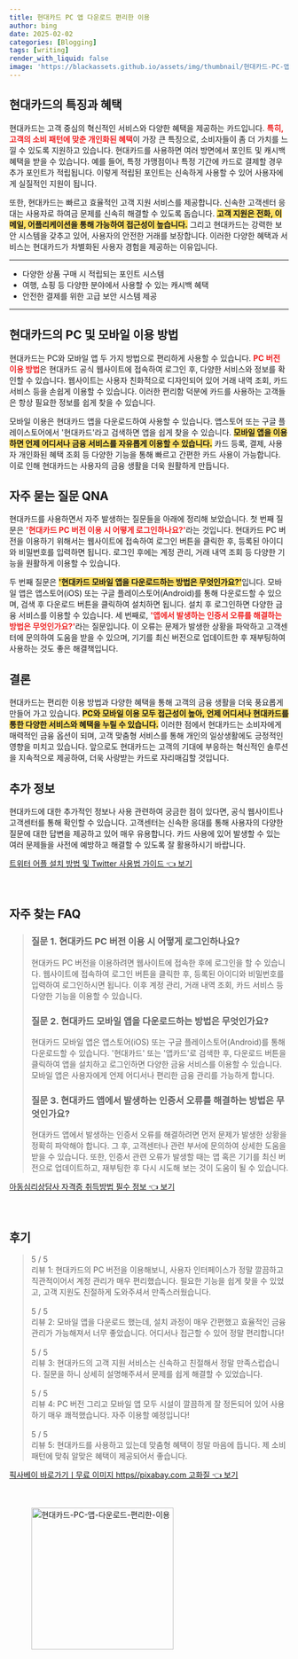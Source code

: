```yaml
---
title: 현대카드 PC 앱 다운로드 편리한 이용
author: bing
date: 2025-02-02
categories: [Blogging]
tags: [writing]
render_with_liquid: false
image: 'https://blackassets.github.io/assets/img/thumbnail/현대카드-PC-앱-다운로드-편리한-이용.webp'
---
```



<h2 id='현대카드의 특징과 혜택'>현대카드의 특징과 혜택</h2>

<p>현대카드는 고객 중심의 혁신적인 서비스와 다양한 혜택을 제공하는 카드입니다. <b><span style="color: #ee2323;">특히, 고객의 소비 패턴에 맞춘 개인화된 혜택</span></b>이 가장 큰 특징으로, 소비자들이 좀 더 가치를 느낄 수 있도록 지원하고 있습니다. 현대카드를 사용하면 여러 방면에서 포인트 및 캐시백 혜택을 받을 수 있습니다. 예를 들어, 특정 가맹점이나 특정 기간에 카드로 결제할 경우 추가 포인트가 적립됩니다. 이렇게 적립된 포인트는 신속하게 사용할 수 있어 사용자에게 실질적인 지원이 됩니다.</p>

<p>또한, 현대카드는 빠르고 효율적인 고객 지원 서비스를 제공합니다. 신속한 고객센터 응대는 사용자로 하여금 문제를 신속히 해결할 수 있도록 돕습니다. <b><span style="background-color: #ffe066;">고객 지원은 전화, 이메일, 어플리케이션을 통해 가능하여 접근성이 높습니다.</span></b> 그리고 현대카드는 강력한 보안 시스템을 갖추고 있어, 사용자의 안전한 거래를 보장합니다. 이러한 다양한 혜택과 서비스는 현대카드가 차별화된 사용자 경험을 제공하는 이유입니다.</p>

<hr />

<ul>
    <li>다양한 상품 구매 시 적립되는 포인트 시스템</li>
    <li>여행, 쇼핑 등 다양한 분야에서 사용할 수 있는 캐시백 혜택</li>
    <li>안전한 결제를 위한 고급 보안 시스템 제공</li>
</ul>

<hr />

<h2 id='현대카드의 PC 및 모바일 이용 방법'>현대카드의 PC 및 모바일 이용 방법</h2>

<p>현대카드는 PC와 모바일 앱 두 가지 방법으로 편리하게 사용할 수 있습니다. <b><span style="color: #ee2323;">PC 버전 이용 방법</span></b>은 현대카드 공식 웹사이트에 접속하여 로그인 후, 다양한 서비스와 정보를 확인할 수 있습니다. 웹사이트는 사용자 친화적으로 디자인되어 있어 거래 내역 조회, 카드 서비스 등을 손쉽게 이용할 수 있습니다. 이러한 편리함 덕분에 카드를 사용하는 고객들은 항상 필요한 정보를 쉽게 찾을 수 있습니다.</p>

<p>모바일 이용은 현대카드 앱을 다운로드하여 사용할 수 있습니다. 앱스토어 또는 구글 플레이스토어에서 '현대카드'라고 검색하면 앱을 쉽게 찾을 수 있습니다. <b><span style="background-color: #ffe066;">모바일 앱을 이용하면 언제 어디서나 금융 서비스를 자유롭게 이용할 수 있습니다.</span></b> 카드 등록, 결제, 사용자 개인화된 혜택 조회 등 다양한 기능을 통해 빠르고 간편한 카드 사용이 가능합니다. 이로 인해 현대카드는 사용자의 금융 생활을 더욱 원활하게 만듭니다.</p>

<h2 id='자주 묻는 질문 QNA'>자주 묻는 질문 QNA</h2>

<p>현대카드를 사용하면서 자주 발생하는 질문들을 아래에 정리해 보았습니다. 첫 번째 질문은 <b><span style="color: #ee2323;">'현대카드 PC 버전 이용 시 어떻게 로그인하나요?'</span></b>라는 것입니다. 현대카드 PC 버전을 이용하기 위해서는 웹사이트에 접속하여 로그인 버튼을 클릭한 후, 등록된 아이디와 비밀번호를 입력하면 됩니다. 로그인 후에는 계정 관리, 거래 내역 조회 등 다양한 기능을 원활하게 이용할 수 있습니다.</p>

<p>두 번째 질문은 <b><span style="background-color: #ffe066;">'현대카드 모바일 앱을 다운로드하는 방법은 무엇인가요?'</span></b>입니다. 모바일 앱은 앱스토어(iOS) 또는 구글 플레이스토어(Android)를 통해 다운로드할 수 있으며, 검색 후 다운로드 버튼을 클릭하여 설치하면 됩니다. 설치 후 로그인하면 다양한 금융 서비스를 이용할 수 있습니다. 세 번째로, <b><span style="color: #ee2323;">'앱에서 발생하는 인증서 오류를 해결하는 방법은 무엇인가요?'</span></b>라는 질문입니다. 이 오류는 문제가 발생한 상황을 파악하고 고객센터에 문의하여 도움을 받을 수 있으며, 기기를 최신 버전으로 업데이트한 후 재부팅하여 사용하는 것도 좋은 해결책입니다.</p>

<h2 id='결론'>결론</h2>

<p>현대카드는 편리한 이용 방법과 다양한 혜택을 통해 고객의 금융 생활을 더욱 풍요롭게 만들어 가고 있습니다. <b><span style="background-color: #ffe066;">PC와 모바일 이용 모두 접근성이 높아, 언제 어디서나 현대카드를 통한 다양한 서비스와 혜택을 누릴 수 있습니다.</span></b> 이러한 점에서 현대카드는 소비자에게 매력적인 금융 옵션이 되며, 고객 맞춤형 서비스를 통해 개인의 일상생활에도 긍정적인 영향을 미치고 있습니다. 앞으로도 현대카드는 고객의 기대에 부응하는 혁신적인 솔루션을 지속적으로 제공하여, 더욱 사랑받는 카드로 자리매김할 것입니다.</p>

<h2 id='추가 정보'>추가 정보</h2>

<p>현대카드에 대한 추가적인 정보나 사용 관련하여 궁금한 점이 있다면, 공식 웹사이트나 고객센터를 통해 확인할 수 있습니다. 고객센터는 신속한 응대를 통해 사용자의 다양한 질문에 대한 답변을 제공하고 있어 매우 유용합니다. 카드 사용에 있어 발생할 수 있는 여러 문제들을 사전에 예방하고 해결할 수 있도록 잘 활용하시기 바랍니다.</p>


<p><a class="click-button" title="트위터 어플 설치 방법 및 Twitter 사용법 가이드" href="https://blackassets.github.io/posts/%ED%8A%B8%EC%9C%84%ED%84%B0-%EC%96%B4%ED%94%8C-%EC%84%A4%EC%B9%98-%EB%B0%A9%EB%B2%95-%EB%B0%8F-Twitter-%EC%82%AC%EC%9A%A9%EB%B2%95-%EA%B0%80%EC%9D%B4%EB%93%9C/" rel="dofollow">트위터 어플 설치 방법 및 Twitter 사용법 가이드 👈 보기</a></p><br>
<h2 id='자주_찾는_FAQ'>자주 찾는 FAQ</h2>
<div itemscope="" itemtype="https://schema.org/FAQPage">
<blockquote>
<div itemscope="" itemprop="mainEntity" itemtype="https://schema.org/Question">
<h3 itemprop="name">질문 1. 현대카드 PC 버전 이용 시 어떻게 로그인하나요?</h3>
<div itemscope="" itemprop="acceptedAnswer" itemtype="https://schema.org/Answer">
<span itemprop="text">
<p>현대카드 PC 버전을 이용하려면 웹사이트에 접속한 후에 로그인을 할 수 있습니다. 웹사이트에 접속하여 로그인 버튼을 클릭한 후, 등록된 아이디와 비밀번호를 입력하여 로그인하시면 됩니다. 이후 계정 관리, 거래 내역 조회, 카드 서비스 등 다양한 기능을 이용할 수 있습니다.</p>
</span>
</div>
</div>
<div itemscope="" itemprop="mainEntity" itemtype="https://schema.org/Question">
<h3 itemprop="name">질문 2. 현대카드 모바일 앱을 다운로드하는 방법은 무엇인가요?</h3>
<div itemscope="" itemprop="acceptedAnswer" itemtype="https://schema.org/Answer">
<span itemprop="text">
<p>현대카드 모바일 앱은 앱스토어(iOS) 또는 구글 플레이스토어(Android)를 통해 다운로드할 수 있습니다. '현대카드' 또는 '앱카드'로 검색한 후, 다운로드 버튼을 클릭하여 앱을 설치하고 로그인하면 다양한 금융 서비스를 이용할 수 있습니다. 모바일 앱은 사용자에게 언제 어디서나 편리한 금융 관리를 가능하게 합니다.</p>
</span>
</div>
</div>
<div itemscope="" itemprop="mainEntity" itemtype="https://schema.org/Question">
<h3 itemprop="name">질문 3. 현대카드 앱에서 발생하는 인증서 오류를 해결하는 방법은 무엇인가요?</h3>
<div itemscope="" itemprop="acceptedAnswer" itemtype="https://schema.org/Answer">
<span itemprop="text">
<p>현대카드 앱에서 발생하는 인증서 오류를 해결하려면 먼저 문제가 발생한 상황을 정확히 파악해야 합니다. 그 후, 고객센터나 관련 부서에 문의하여 상세한 도움을 받을 수 있습니다. 또한, 인증서 관련 오류가 발생할 때는 앱 혹은 기기를 최신 버전으로 업데이트하고, 재부팅한 후 다시 시도해 보는 것이 도움이 될 수 있습니다.</p>
</span>
</div>
</div>
</blockquote>
</div>
<p><a class="click-button" title="아동심리상담사 자격증 취득방법 필수 정보" href="https://blackassets.github.io/posts/%EC%95%84%EB%8F%99%EC%8B%AC%EB%A6%AC%EC%83%81%EB%8B%B4%EC%82%AC-%EC%9E%90%EA%B2%A9%EC%A6%9D-%EC%B7%A8%EB%93%9D%EB%B0%A9%EB%B2%95-%ED%95%84%EC%88%98-%EC%A0%95%EB%B3%B4/" rel="dofollow">아동심리상담사 자격증 취득방법 필수 정보 👈 보기</a></p><br>
<h2 id='후기'>후기</h2>
<div itemscope itemtype="https://schema.org/Product">
  <blockquote>
  <div itemprop="review" itemscope itemtype="https://schema.org/Review">
      <div itemprop="reviewRating" itemscope itemtype="https://schema.org/Rating"> <span itemprop="ratingValue">5</span> / <span itemprop="bestRating">5</span> </div>
      <span itemprop="reviewBody">리뷰 1: 현대카드의 PC 버전을 이용해보니, 사용자 인터페이스가 정말 깔끔하고 직관적이어서 계정 관리가 매우 편리했습니다. 필요한 기능을 쉽게 찾을 수 있었고, 고객 지원도 친절하게 도와주셔서 만족스러웠습니다.</span>
  </div>
  <br>
  <div itemprop="review" itemscope itemtype="https://schema.org/Review">
      <div itemprop="reviewRating" itemscope itemtype="https://schema.org/Rating"> <span itemprop="ratingValue">5</span> / <span itemprop="bestRating">5</span> </div>
      <span itemprop="reviewBody">리뷰 2: 모바일 앱을 다운로드 했는데, 설치 과정이 매우 간편했고 효율적인 금융 관리가 가능해져서 너무 좋았습니다. 어디서나 접근할 수 있어 정말 편리합니다!</span>
  </div>
  <br>
  <div itemprop="review" itemscope itemtype="https://schema.org/Review">
      <div itemprop="reviewRating" itemscope itemtype="https://schema.org/Rating"> <span itemprop="ratingValue">5</span> / <span itemprop="bestRating">5</span> </div>
      <span itemprop="reviewBody">리뷰 3: 현대카드의 고객 지원 서비스는 신속하고 친절해서 정말 만족스럽습니다. 질문을 하니 상세히 설명해주셔서 문제를 쉽게 해결할 수 있었습니다.</span>
  </div>
  <br>
  <div itemprop="review" itemscope itemtype="https://schema.org/Review">
      <div itemprop="reviewRating" itemscope itemtype="https://schema.org/Rating"> <span itemprop="ratingValue">5</span> / <span itemprop="bestRating">5</span> </div>
      <span itemprop="reviewBody">리뷰 4: PC 버전 그리고 모바일 앱 모두 시설이 깔끔하게 잘 정돈되어 있어 사용하기 매우 쾌적했습니다. 자주 이용할 예정입니다!</span>
  </div>
  <br>
  <div itemprop="review" itemscope itemtype="https://schema.org/Review">
      <div itemprop="reviewRating" itemscope itemtype="https://schema.org/Rating"> <span itemprop="ratingValue">5</span> / <span itemprop="bestRating">5</span> </div>
      <span itemprop="reviewBody">리뷰 5: 현대카드를 사용하고 있는데 맞춤형 혜택이 정말 마음에 듭니다. 제 소비 패턴에 맞춰 알맞은 혜택이 제공되어서 좋습니다.</span>
  </div>
  </blockquote>
</div>
<p><a class="click-button" title="픽사베이 바로가기ㅣ무료 이미지 https//pixabay.com 고화질" href="https://blackassets.github.io/posts/%ED%94%BD%EC%82%AC%EB%B2%A0%EC%9D%B4-%EB%B0%94%EB%A1%9C%EA%B0%80%EA%B8%B0%E3%85%A3%EB%AC%B4%EB%A3%8C-%EC%9D%B4%EB%AF%B8%EC%A7%80-httpspixabay.com-%EA%B3%A0%ED%99%94%EC%A7%88/" rel="dofollow">픽사베이 바로가기ㅣ무료 이미지 https//pixabay.com 고화질 👈 보기</a></p><br>
<figure class="image"><img src="https://blackassets.github.io/assets/img/thumbnail/현대카드-PC-앱-다운로드-편리한-이용.webp" alt="현대카드-PC-앱-다운로드-편리한-이용" width="256" height="256"></figure>